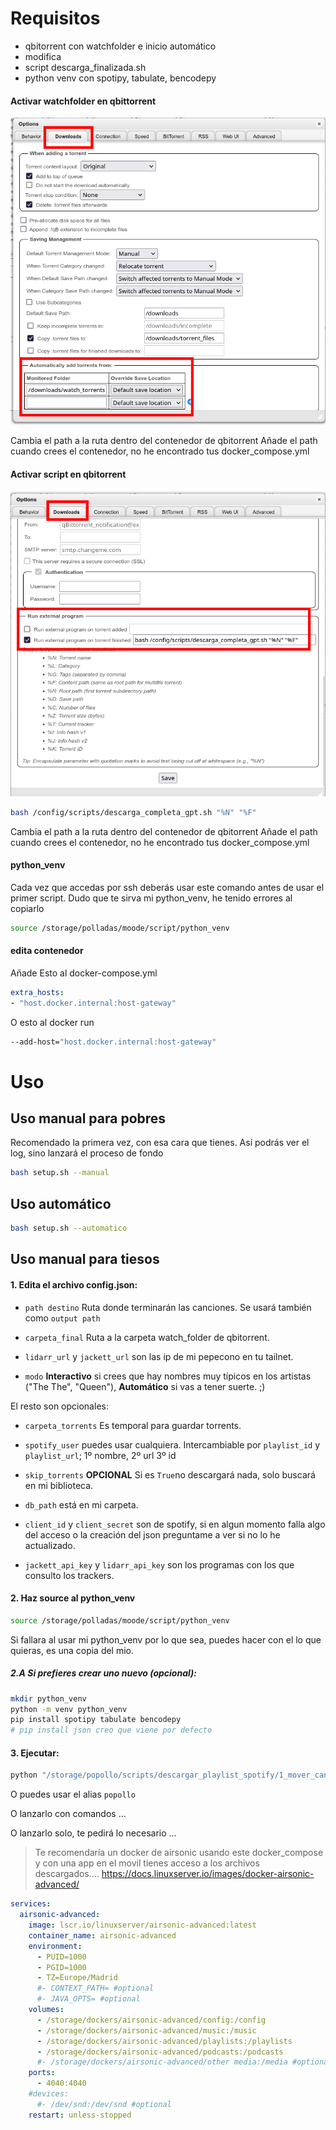 # Requisitos

- qbitorrent con watchfolder e inicio automático
- modifica
- script descarga_finalizada.sh
- python venv con spotipy, tabulate, bencodepy


#### Activar watchfolder en qbittorrent

![watch_folder](.content/image-1.png)

Cambia el path a la ruta dentro del contenedor de qbitorrent
Añade el path cuando crees el contenedor, no he encontrado tus docker_compose.yml


#### Activar script en qbitorrent

![script](.content/image.png)

```bash
bash /config/scripts/descarga_completa_gpt.sh "%N" "%F"
```

Cambia el path a la ruta dentro del contenedor de qbitorrent
Añade el path cuando crees el contenedor, no he encontrado tus docker_compose.yml


#### python_venv

Cada vez que accedas por ssh deberás usar este comando antes de usar el primer script. Dudo que te sirva mi python_venv, he tenido errores al copiarlo

```bash
source /storage/polladas/moode/script/python_venv
```

#### edita contenedor

Añade Esto al docker-compose.yml

```yml
extra_hosts:
- "host.docker.internal:host-gateway"
``` 

O esto al docker run

```bash
--add-host="host.docker.internal:host-gateway"
```


# Uso


## Uso manual para pobres

Recomendado la primera vez, con esa cara que tienes. Así podrás ver el log, sino lanzará el proceso de fondo

```bash
bash setup.sh --manual
```


## Uso automático

```bash
bash setup.sh --automatico
```



## Uso manual para tiesos

#### 1. Edita el archivo config.json:


- `path destino` Ruta donde terminarán las canciones. Se usará también como `output path`

- `carpeta_final` Ruta a la carpeta watch_folder de qbitorrent.

- `lidarr_url` y `jackett_url` son las ip de mi pepecono en tu tailnet.

- `modo` **Interactivo** si crees que hay nombres muy típicos en los artistas ("The The", "Queen"), **Automático** si vas a tener suerte. ;)


El resto son opcionales:

- `carpeta_torrents` Es temporal para guardar torrents.

- `spotify_user` puedes usar cualquiera. Intercambiable por `playlist_id` y `playlist_url`; 1º nombre, 2º url 3º id

- `skip_torrents` **OPCIONAL** Si es `True`no descargará nada, solo buscará en mi biblioteca. 

- `db_path` está en mi carpeta.

- `client_id` y `client_secret` son de spotify, si en algun momento falla algo del acceso o la creación del json preguntame a ver si no lo he actualizado.

- `jackett_api_key` y `lidarr_api_key` son los programas con los que consulto los trackers. 


#### 2. Haz source al python_venv

```bash
source /storage/polladas/moode/script/python_venv
```

Si fallara al usar mi python_venv por lo que sea, puedes hacer con el lo que quieras, es una copia del mio.

##### 2.A Si prefieres crear uno nuevo (opcional):

```bash
mkdir python_venv
python -m venv python_venv
pip install spotipy tabulate bencodepy
# pip install json creo que viene por defecto
```



#### 3. Ejecutar:

```bash
python "/storage/popollo/scripts/descargar_playlist_spotify/1_mover_canciones_playlist_spotify.py" --config_file "/storage/popollo/scripts/config.json"
```

O puedes usar el alias `popollo`


O lanzarlo con comandos
...


O lanzarlo solo, te pedirá lo necesario
...




> Te recomendaría un docker de airsonic usando este docker_compose y con una app en el movil tienes acceso a los archivos descargados....
> https://docs.linuxserver.io/images/docker-airsonic-advanced/

```yml
services:
  airsonic-advanced:
    image: lscr.io/linuxserver/airsonic-advanced:latest
    container_name: airsonic-advanced
    environment:
      - PUID=1000
      - PGID=1000
      - TZ=Europe/Madrid
      #- CONTEXT_PATH= #optional
      #- JAVA_OPTS= #optional
    volumes:
      - /storage/dockers/airsonic-advanced/config:/config
      - /storage/dockers/airsonic-advanced/music:/music
      - /storage/dockers/airsonic-advanced/playlists:/playlists
      - /storage/dockers/airsonic-advanced/podcasts:/podcasts 
      #- /storage/dockers/airsonic-advanced/other media:/media #optional
    ports:
      - 4040:4040
    #devices:
      #- /dev/snd:/dev/snd #optional
    restart: unless-stopped
```
